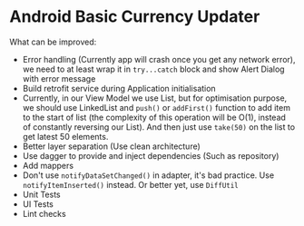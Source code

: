 # Android Basic Currency Updater

What can be improved:
- Error handling (Currently app will crash once you get any network error), we need to at least wrap it in `try...catch` block and show Alert Dialog with error message
- Build retrofit service during Application initialisation
- Currently, in our View Model we use List, but for optimisation purpose, we should use LinkedList and `push()` or `addFirst()` function to add item to the start of list (the complexity of this operation will be O(1), instead of constantly reversing our List). And then just use `take(50)` on the list to get latest 50 elements. 
- Better layer separation (Use clean architecture)
- Use dagger to provide and inject dependencies (Such as repository)
- Add mappers
- Don't use `notifyDataSetChanged()` in adapter, it's bad practice. Use `notifyItemInserted()` instead. Or better yet, use `DiffUtil`
- Unit Tests
- UI Tests
- Lint checks
